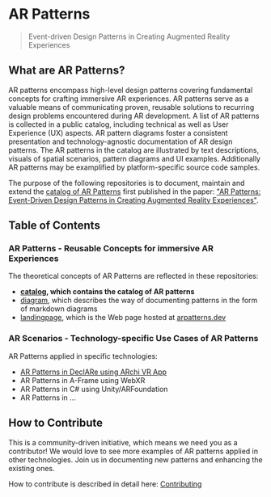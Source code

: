 # AR Patterns

> Event-driven Design Patterns in Creating Augmented Reality Experiences

## What are AR Patterns?
AR patterns encompass high-level design patterns covering fundamental concepts for crafting immersive AR experiences. AR patterns serve as a valuable means of communicating proven, reusable solutions to recurring design problems encountered during AR development. A list of AR patterns is collected in a public catalog, including technical as well as User Experience (UX) aspects. AR pattern diagrams foster a consistent presentation and technology-agnostic documentation of AR design patterns. The AR patterns in the catalog are illustrated by text descriptions, visuals of spatial scenarios, pattern diagrams and UI examples. Additionally AR patterns may be examplified by platform-specific source code samples.

The purpose of the following repositories is to document, maintain and extend the [catalog of AR Patterns](https://github.com/ARpatterns/catalog) first published in the paper: ["AR Patterns: Event-Driven Design Patterns in Creating Augmented Reality Experiences"](https://link.springer.com/chapter/10.1007/978-3-031-48495-7_6).

## Table of Contents

### AR Patterns - Reusable Concepts for immersive AR Experiences
The theoretical concepts of AR Patterns are reflected in these repositories:
* <strong>[catalog](https://github.com/ARpatterns/catalog/), which contains the catalog of AR patterns</strong>
* [diagram](https://github.com/ARpatterns/diagram/), which describes the way of documenting patterns in the form of markdown diagrams
* [landingpage](https://github.com/ARpatterns/landingpage/), which is the Web page hosted at [arpatterns.dev](https://arpatterns.dev)

### AR Scenarios - Technology-specific Use Cases of AR Patterns
AR Patterns applied in specific technologies:
<!--  * [scenarios](https://github.com/ARpatterns/catalog/scenarios.md), which lists typical application scenarios using various AR patterns -->
* [AR Patterns in DeclARe using ARchi VR App](https://github.com/ARpatterns/declare/)
* AR Patterns in A-Frame using WebXR
* AR Patterns in C# using Unity/ARFoundation
* AR Patterns in ...

## How to Contribute
This is a community-driven initiative, which means we need you as a contributor! We would love to see more examples of AR patterns applied in other technologies. Join us in documenting new patterns and enhancing the existing ones.

How to contribute is described in detail here: [Contributing](CONTRIBUTING.md)
